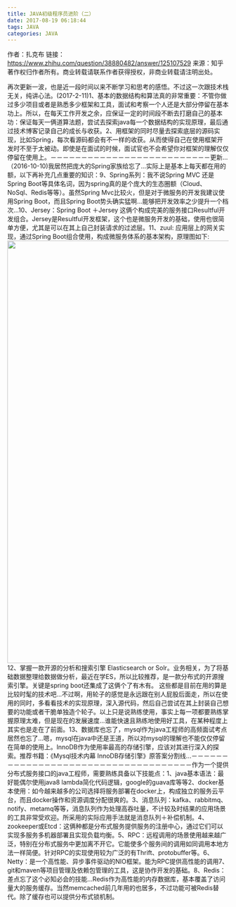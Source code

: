 ```yaml
---
title: JAVA初级程序员进阶（二）
date: 2017-08-19 06:18:44
tags: JAVA
categories: JAVA
---
```

作者：扎克布
链接：https://www.zhihu.com/question/38880482/answer/125107529
来源：知乎
著作权归作者所有。商业转载请联系作者获得授权，非商业转载请注明出处。

再次更新一波，也是近一段时间以来不断学习和思考的感悟。不过这一次跟技术栈无关，纯讲心法。(2017-2-11)1、基本的数据结构和算法真的非常重要：不管你做过多少项目或者是熟悉多少框架和工具，面试和考察一个人还是大部分停留在基本功上。所以，在每天工作开发之余，应保证一定的时间段不断去打磨自己的基本功：保证每天一俩道算法题，尝试去探索java每一个数据结构的实现原理，最后通过技术博客记录自己的成长与收获。2、用框架的同时尽量去探索底层的源码实现，比如Spring，每次看源码都会有不一样的收获。从而使得自己在使用框架开发时不至于太被动。即使是在面试的时候，面试官也不会希望你对框架的理解仅仅停留在使用上。－－－－－－－－－－－－－－－－－－－－－－－－－－更新...（2016-10-10)我居然把庞大的Spring家族给忘了...实际上是基本上每天都在用的额，以下再补充几点重要的知识：9、Spring系列：我不说Spring MVC 还是Spring Boot等具体名词，因为spring真的是个庞大的生态圈额（Cloud、NoSql、Redis等等）。虽然Spring Mvc比较火，但是对于微服务的开发我建议使用Spring Boot，而且Spring Boot势头确实猛啊...能够把开发效率之少提升一个档次...10、Jersey：Spring Boot ＋Jersey 这俩个构成完美的服务接口Resultful开发组合。Jersey是Resultful开发框架，这个也是微服务开发的基础，使用也很简单方便，尤其是可以在其上自己封装请求的过滤层。11、zuul: 应用层上的网关实现，通过Spring Boot组合使用，构成微服务体系的基本架构，原理图如下:<img src="https://pic2.zhimg.com/54b9676f6def6bf4034dee8a84b2bc01_b.png" data-rawwidth="960" data-rawheight="720" class="origin_image zh-lightbox-thumb" width="960" data-original="https://pic2.zhimg.com/54b9676f6def6bf4034dee8a84b2bc01_r.png">12、掌握一款开源的分析和搜索引擎 Elasticsearch or Solr。业务相关，为了将基础数据整理给数据做分析，最近在学ES，所以比较推荐，是一款分布式的开源搜索引擎。关键是spring boot还集成了这俩个了有木有。
   这些都是目前在用的算是比较时髦的技术吧...不过啊，用轮子的感觉是永远跟在别人屁股后面走，所以在使用的同时，多看看技术的实现原理，深入源代码，然后自己尝试在其上封装自己想要的功能或者干脆单独造个轮子。以上只是说熟练使用，事实上每一项都要熟练掌握原理太难，但是现在的发展速度...谁能快速且熟练地使用好工具，在某种程度上其实也是走在了前面。13、数据库也忘了，mysql作为java工程师的高频面试考点居然也忘了...嗯，mysql在java中还是王道，所以对mysql的理解也不能仅仅停留在简单的使用上。InnoDB作为使用率最高的存储引擎，应该对其进行深入的探索。推荐书籍：《Mysql技术内幕 InnoDB存储引擎》原答案分割线...－－－－－－－－－－－－－－－－－－－－－－－－－－－－－－－－－－－－作为一个提供分布式服务接口的java工程师，需要熟练具备以下技能点：1、java基本语法：最好能偶尔使用java8 lambda简化代码逻辑，google的guava库等等2、docker基本使用：如今越来越多的公司选择将服务部署在docker上，构成独立的服务云平台，而且docker操作和资源调度分配很爽的。3、消息队列：kafka、rabbitmq、notify、metamq等等，消息队列作为处理高吞吐量，不计较及时结果的应用场景的工具非常受欢迎。所采用的实际应用手法就是消息队列＋补偿机制。4、zookeeper或Etcd：这俩种都是分布式服务提供服务的注册中心，通过它们可以实现多服务多机器部署且实现负载均衡。5、RPC：远程调用的场景使用越来越广泛，特别在分布式服务中更加离不开它。它能使多个服务间的调用如同调用本地方法一样简便。针对RPC的实现使用较为广泛的有Thrift、protobuffer等。6、Netty：是一个高性能、异步事件驱动的NIO框架。能为RPC提供高性能的调用7、git和maven等项目管理及依赖包管理的工具，这是协作开发的基础。8、Redis：差点忘了这个必知必会的技能...Redis作为高性能的内存数据库，基本覆盖了访问量大的服务缓存。当然memcached前几年用的也居多，不过功能可被Redis替代。除了缓存也可以提供分布式锁机制。

